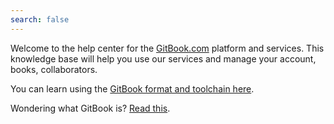 ```yaml
---
search: false
---
```


Welcome to the help center for the [GitBook.com](https://www.gitbook.com) platform and services. This knowledge base will help you use our services and manage your account, books, collaborators.

You can learn using the [GitBook format and toolchain here](http://toolchain.gitbook.com/).

Wondering what GitBook is? [Read this](basics/what-is-gitbook.md).

